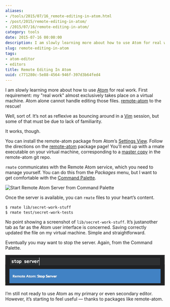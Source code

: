```yaml
---
aliases:
- /tools/2015/07/16_remote-editing-in-atom.html
- /post/2015/remote-editing-in-atom/
- /2015/07/16/remote-editing-in-atom/
category: tools
date: 2015-07-16 00:00:00
description: I am slowly learning more about how to use Atom for real work.
slug: remote-editing-in-atom
tags:
- atom-editor
- editors
title: Remote Editing In Atom
uuid: c771280c-5e88-4564-946f-397d3b64fed4
---
```


I am slowly learning more about how to use [Atom](https://atom.io) for
real work. First requirement: my "real work" almost exclusively takes
place on a virtual machine. Atom alone cannot handle editing those
files. [remote-atom](https://atom.io/packages/remote-atom) to the
rescue!

Well, sort of. It’s not as reflexive as bouncing around in a
[Vim](http://www.vim.org) session, but some of that must be due to lack
of familiarity.

It works, though.

You can install the remote-atom package from Atom’s [Settings
View](https://atom.io/packages/settings-view). Follow the directions on
the [remote-atom](https://atom.io/packages/remote-atom) package page!
You’ll end up with a rmate executable on your virtual machine,
corresponding to a [master
copy](https://raw.githubusercontent.com/aurora/rmate/master/rmate) in
the remote-atom git repo.

`rmate` communicates with the Remote Atom service, which you need to
manage yourself. You can do this from the *Packages* menu, but I want to
get comfortable with the [Command
Palette](https://atom.io/packages/command-palette).

![Start Remote Atom Server from Command
Palette](remote-atom-start-server.png)

Once the server is available, you can `rmate` files to your heart’s
content.

    $ rmate lib/secret-work-stuff
    $ rmate test/secret-work-tests

No point showing a screenshot of `lib/secret-work-stuff`. It’s
justanother tab as far as the Atom user interface is concerned. Saving
correctly updated the file on my virtual machine. Simple and
straightforward.

Eventually you may want to stop the server. Again, from the Command
Palette.

![Stop Server from the Command Palette](remote-atom-stop-server.png)

I’m still not ready to use Atom as my primary or even secondary editor.
However, it’s starting to feel useful — thanks to packages like
remote-atom.